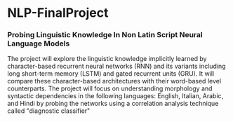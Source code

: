 # NLP-FinalProject

### Probing Linguistic Knowledge In Non Latin Script Neural Language Models

The project will explore the linguistic knowledge implicitly learned by character-based recurrent neural networks (RNN) and its variants including long short-term memory (LSTM) and gated recurrent units (GRU). It will compare these character-based architectures with their word-based level counterparts. The project will focus on understanding morphology and syntactic dependencies in the following languages: English, Italian, Arabic, and Hindi by probing the networks using a correlation analysis technique called "diagnostic classifier"
